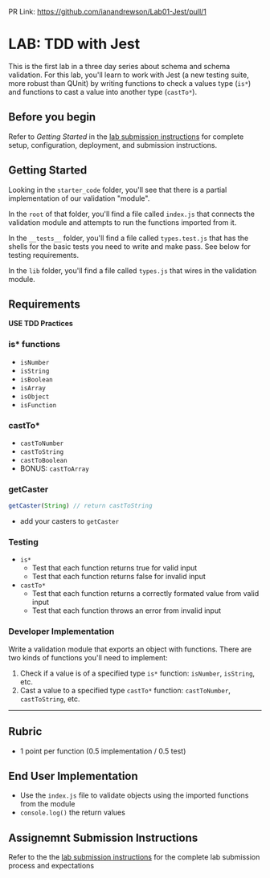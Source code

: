 PR Link: https://github.com/ianandrewson/Lab01-Jest/pull/1

# LAB: TDD with Jest

This is the first lab in a three day series about schema and schema
validation. For this lab, you'll learn to work with Jest (a new
testing suite, more robust than QUnit) by writing functions to
check a values type (`is*`) and functions to cast a value into
another type (`castTo*`).

## Before you begin

Refer to *Getting Started*  in the [lab submission instructions](../../../reference/submission-instructions/labs/README.md) for complete setup, configuration, deployment, and submission instructions.

## Getting Started

Looking in the `starter_code` folder, you'll see that there is a partial implementation
of our validation "module". 

In the `root` of that folder, you'll find a file called `index.js` that connects the
validation module and attempts to run the functions imported from it.

In the `__tests__` folder, you'll find a file called `types.test.js`
that has the shells for the basic tests you need to write and make pass.
See below for testing requirements.

In the `lib` folder, you'll find a file called `types.js` that wires in the
validation module.

## Requirements

**USE TDD Practices**

### is* functions

* `isNumber`
* `isString`
* `isBoolean`
* `isArray`
* `isObject`
* `isFunction`

### castTo*

* `castToNumber`
* `castToString`
* `castToBoolean`
* BONUS: `castToArray`

### getCaster

```js
getCaster(String) // return castToString
```

* add your casters to `getCaster`

### Testing

* `is*`
    * Test that each function returns true for valid input
    * Test that each function returns false for invalid input
* `castTo*`
    * Test that each function returns a correctly formated value from valid input
    * Test that each function throws an error from invalid input

### Developer Implementation

Write a validation module that exports an object with functions. There are
two kinds of functions you'll need to implement:

1. Check if a value is of a specified type `is*` function:
    `isNumber`, `isString`, etc.
2. Cast a value to a specified type `castTo*` function:
    `castToNumber`, `castToString`, etc.

---

## Rubric

* 1 point per function (0.5 implementation / 0.5 test)

## End User Implementation
* Use the `index.js` file to validate objects using the imported functions
    from the module
* `console.log()` the return values


## Assignemnt Submission Instructions

Refer to the the [lab submission instructions](../../../reference/submission-instructions/labs/README.md) for the complete lab submission process and expectations


